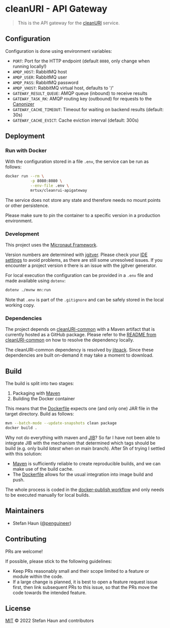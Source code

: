 # cleanURI - API Gateway

> This is the API gateway for the [cleanURI](https://github.com/penguineer/cleanURI) service.


## Configuration

Configuration is done using environment variables:

* `PORT`: Port for the HTTP endpoint (default `8080`, only change when running locally!)
* `AMQP_HOST`: RabbitMQ host
* `AMQP_USER`: RabbitMQ user
* `AMQP_PASS`: RabbitMQ password
* `AMQP_VHOST`: RabbitMQ virtual host, defaults to '/'
* `GATEWAY_RESULT_QUEUE`: AMQP queue (inbound) to receive results
* `GATEWAY_TASK_RK`: AMQP routing key (outbound) for requests to the [Canonizer](https://github.com/penguineer/cleanURI-canonizer)
* `GATEWAY_CACHE_TIMEOUT`: Timeout for waiting on backend results (default: 30s)
* `GATEWAY_CACHE_EVICT`: Cache eviction interval (default: 300s)

## Deployment

### Run with Docker

With the configuration stored in a file `.env`, the service can be run as follows:

```bash
docker run --rm \
           -p 8080:8080 \
           --env-file .env \
           mrtux/cleanrui-apigateway
```

The service does not store any state and therefore needs no mount points or other persistence.

Please make sure to pin the container to a specific version in a production environment.

### Development

This project uses the [Micronaut Framework](https://micronaut.io/).

Version numbers are determined with [jgitver](https://jgitver.github.io/).
Please check your [IDE settings](https://jgitver.github.io/#_ides_usage) to avoid problems, as there are still some unresolved issues.
If you encounter a project version `0` there is an issue with the jgitver generator.

For local execution the configuration can be provided in a `.env` file and made available using `dotenv`:
```bash
dotenv ./mvnw mn:run
```

Note that `.env` is part of the `.gitignore` and can be safely stored in the local working copy.

### Dependencies

The project depends on [cleanURI-common](https://github.com/penguineer/cleanURI-common) with a Maven artifact that is currently hosted as a GitHub package.
Please refer to the [README from cleanURI-common](https://github.com/penguineer/cleanURI-common/blob/main/README.md) on how to resolve the dependency locally.

The cleanURI-common dependency is resolved by [jitpack](https://jitpack.io/).
Since these dependencies are built on-demand it may take a moment to download.

## Build

The build is split into two stages:
1. Packaging with [Maven](https://maven.apache.org/)
2. Building the Docker container

This means that the [Dockerfile](Dockerfile) expects one (and only one) JAR file in the target directory.
Build as follows:

```bash
mvn --batch-mode --update-snapshots clean package
docker build .
```

Why not do everything with maven and [JIB](https://github.com/GoogleContainerTools/jib)?
So far I have not been able to integrate JIB with the mechanism that determined which tags should be build (e.g. only
build *latest* when on main branch). After 5h of trying I settled with this solution:
* [Maven](https://maven.apache.org/) is sufficiently reliable to create reproducible builds, and we can make use of the build cache.
* The [Dockerfile](Dockerfile) allows for the usual integration into image build and push.

The whole process is coded in the [docker-publish workflow](.github/workflows/docker-publish.yml) and only needs to be
executed manually for local builds.

## Maintainers

* Stefan Haun ([@penguineer](https://github.com/penguineer))


## Contributing

PRs are welcome!

If possible, please stick to the following guidelines:

* Keep PRs reasonably small and their scope limited to a feature or module within the code.
* If a large change is planned, it is best to open a feature request issue first, then link subsequent PRs to this issue, so that the PRs move the code towards the intended feature.


## License

[MIT](LICENSE.txt) © 2022 Stefan Haun and contributors
